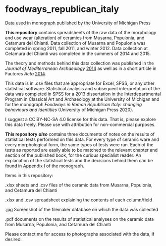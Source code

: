 # foodways_republican_italy
Data used in monograph published by the University of Michigan Press

<b>This repository</b> contains spreadsheets of the raw data of the morphology and use wear (alteration) of ceramics from Musarna, Populonia, and Cetamura del Chianti. Data collection of Musarna and Populonia was completed in spring 2011, fall 2011, and winter 2012. Data collection at Cetamura del Chianti was completed in the summers of 2014 and 2015.

The theory and methods behind this data collection was published in the <i>Journal of Mediterranean Archaeology</i> <a href="http://dx.doi.org/10.1558/jmea.v27i2.187">2014</a> as well as in a short article in Fautores <i>Acta</i> <a href="https://www.fautores.org/pages/contents_acta_1-44.htm#acta43">2014</a>. 

This data is in .csv files that are appropriate for Excel, SPSS, or any other statistical software. Statistical analysis and subsequent interpretation of the data was completed in SPSS for a 2013 dissertation in the Interdepartmental Program in Classical Art and Archaeology at the University of Michigan and for the monograph <i>Foodways in Roman Republican Italy: changing behaviours and identities</i> (University of Michigan Press 2020).

I suggest a CC BY-NC-SA 4.0 license for this data. That is, please explore this data freely. Please use with attribution for non-commercial purposes. 

<b>This repository</b> <b><i>also</i></b> contains three documents of notes on the results of statistical tests performed on this data. For every type of ceramic ware and every morphological form, the same types of tests were run. Each of the tests as reported are easily able to be matched to the relevant chapter and section of the published book, for the curious specialist reader. An explanation of the statistical tests and the decisions behind them can be found in Appendix I of the monograph.

Items in this repository:

.xlsx sheets and .csv files of the ceramic data from Musarna, Populonia, and Cetamura del Chianti

.xlsx and .csv spreadsheet explaining the contents of each column/field

.jpg Screenshot of the filemaker database on which the data was collected

.pdf documents on the results of statistical analyses on the ceramic data from Musarna, Populonia, and Cetamura del Chianti

Please contact me for access to photographs associated with the data, if desired.
